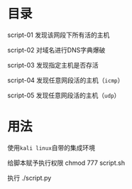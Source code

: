 目录
====
script-01 发现该网段下所有活的主机

script-02 对域名进行DNS字典爆破 

script-03 发现指定主机是否存活

script-04 发现任意网段活的主机（`icmp`）

script-05 发现任意网段活的主机（`udp`）


用法
====
使用`kali linux`自带的集成环境

给脚本赋予执行权限
chmod 777 script.sh 

执行
./script.py 
